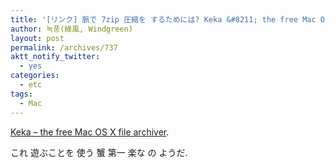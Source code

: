 ```yaml
---
title: '[リンク] 脈で 7zip 圧縮を するためには? Keka &#8211; the free Mac OS X file archiver'
author: 녹풍(綠風, Windgreen)
layout: post
permalink: /archives/737
aktt_notify_twitter:
  - yes
categories:
  - etc
tags:
  - Mac
---
```

<a target="_top" href="http://www.kekaosx.com/en/">Keka &#8211; the free Mac OS X file archiver</a>.

これ 遊ぶことを 使う 蟹 第一 楽な の ようだ.